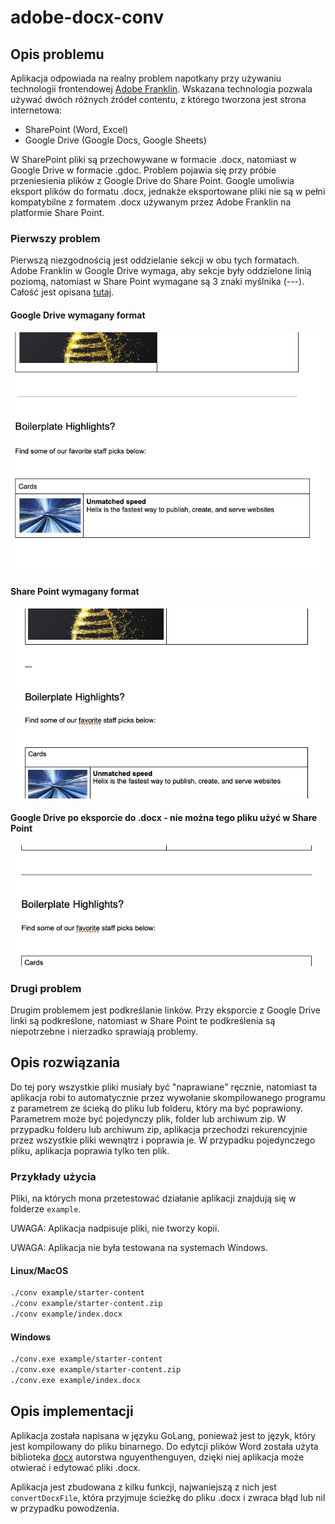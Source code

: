 # adobe-docx-conv

## Opis problemu

Aplikacja odpowiada na realny problem napotkany przy używaniu technologii frontendowej [Adobe Franklin](https://aem.live/).
Wskazana technologia pozwala używać dwóch różnych źródeł contentu, z którego tworzona jest strona internetowa:

- SharePoint (Word, Excel)
- Google Drive (Google Docs, Google Sheets)

W SharePoint pliki są przechowywane w formacie .docx, natomiast w Google Drive w formacie .gdoc. Problem pojawia się przy próbie przeniesienia plików z Google Drive do Share Point.
Google umoliwia eksport plików do formatu .docx, jednakże eksportowane pliki nie są w pełni kompatybilne z formatem .docx używanym przez Adobe Franklin na platformie Share Point.

### Pierwszy problem

Pierwszą niezgodnością jest oddzielanie sekcji w obu tych formatach. Adobe Franklin w Google Drive wymaga, aby sekcje były oddzielone linią poziomą, natomiast w Share Point wymagane są 3 znaki myślnika (---). Całość jest opisana [tutaj](https://www.aem.live/docs/authoring#sections).

#### Google Drive wymagany format

![Google Drive Example](./docs/googledrive.png)

#### Share Point wymagany format

![Share Point Example](./docs/sharepoint.png)

#### Google Drive po eksporcie do .docx - nie można tego pliku użyć w Share Point

![Google Drive Example](./docs/googledriveexport.png)

### Drugi problem

Drugim problemem jest podkreślanie linków. Przy eksporcie z Google Drive linki są podkreślone, natomiast w Share Point te podkreślenia są niepotrzebne i nierzadko sprawiają problemy.

## Opis rozwiązania

Do tej pory wszystkie pliki musiały być "naprawiane" ręcznie, natomiast ta aplikacja robi to automatycznie przez wywołanie skompilowanego programu z parametrem ze ścieką do pliku lub folderu, który ma być poprawiony.
Parametrem może być pojedynczy plik, folder lub archiwum zip.
W przypadku folderu lub archiwum zip, aplikacja przechodzi rekurencyjnie przez wszystkie pliki wewnątrz i poprawia je.
W przypadku pojedynczego pliku, aplikacja poprawia tylko ten plik.

### Przykłady użycia

Pliki, na których mona przetestować działanie aplikacji znajdują się w folderze `example`.

UWAGA: Aplikacja nadpisuje pliki, nie tworzy kopii.

UWAGA: Aplikacja nie była testowana na systemach Windows.

#### Linux/MacOS

```bash
./conv example/starter-content
./conv example/starter-content.zip
./conv example/index.docx
```

#### Windows

```bash
./conv.exe example/starter-content
./conv.exe example/starter-content.zip
./conv.exe example/index.docx
```

## Opis implementacji

Aplikacja została napisana w języku GoLang, ponieważ jest to język, który jest kompilowany do pliku binarnego.
Do edytcji plików Word została użyta biblioteka [docx](https://github.com/nguyenthenguyen/docx) autorstwa nguyenthenguyen, dzięki niej aplikacja może otwierać i edytować pliki .docx.

Aplikacja jest zbudowana z kilku funkcji, najwaniejszą z nich jest `convertDocxFile`, która przyjmuje ścieżkę do pliku .docx i zwraca błąd lub nil w przypadku powodzenia.
